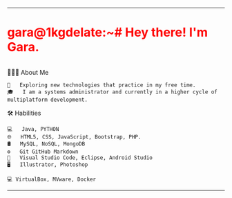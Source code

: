 <html>
    <hr></hr>
     <h1 align="left" style="color:#FF0000";><b>gara@1kgdelate:~#</b> 
     Hey there! I'm Gara.
     </h1>
     <img alingn="right"></img>
</html>

👨🏻‍💻  About Me 

    🤔   Exploring new technologies that practice in my free time. 
    🎓   I am a systems administrator and currently in a higher cycle of multiplatform development.
    

🛠  Habilities

    💻   Java, PYTHON
    🌐   HTML5, CSS, JavaScript, Bootstrap, PHP.
    🛢   MySQL, NoSQL, MongoDB
    ⚙️   Git GitHub Markdown
    🔧   Visual Studio Code, Eclipse, Android Studio
    🖥   Illustrator, Photoshop
    
    💻 VirtualBox, MVware, Docker
<hr></hr>
